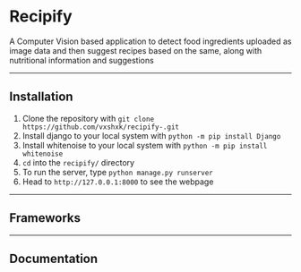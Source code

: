 # Recipify

A Computer Vision based application to detect food ingredients uploaded as image data and then suggest recipes based on the same, along with nutritional information and suggestions

----------------------------------------------------------------------------

## Installation

1. Clone the repository with `git clone https://github.com/vxshxk/recipify-.git`
2. Install django to your local system with `python -m pip install Django`
3. Install whitenoise to your local system with `python -m pip install whitenoise`
4. `cd` into the `recipify/` directory
5. To run the server, type `python manage.py runserver`
6. Head to `http://127.0.0.1:8000` to see the webpage

----------------------------------------------------------------------------

## Frameworks

----------------------------------------------------------------------------

## Documentation 


